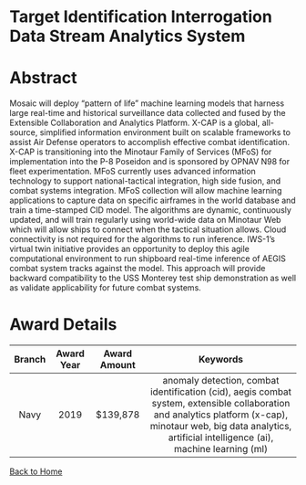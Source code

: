 
Target Identification Interrogation Data Stream Analytics System
================================================================

# Abstract


Mosaic will deploy “pattern of life” machine learning models that harness large real-time and historical surveillance data collected and fused by the Extensible Collaboration and Analytics Platform. X-CAP is a global, all-source, simplified information environment built on scalable frameworks to assist Air Defense operators to accomplish effective combat identification. X-CAP is transitioning into the Minotaur Family of Services (MFoS) for implementation into the P-8 Poseidon and is sponsored by OPNAV N98 for fleet experimentation. MFoS currently uses advanced information technology to support national-tactical integration, high side fusion, and combat systems integration. MFoS collection will allow machine learning applications to capture data on specific airframes in the world database and train a time-stamped CID model. The algorithms are dynamic, continuously updated, and will train regularly using world-wide data on Minotaur Web which will allow ships to connect when the tactical situation allows. Cloud connectivity is not required for the algorithms to run inference. IWS-1’s virtual twin initiative provides an opportunity to deploy this agile computational environment to run shipboard real-time inference of AEGIS combat system tracks against the model. This approach will provide backward compatibility to the USS Monterey test ship demonstration as well as validate applicability for future combat systems.  

# Award Details

|Branch|Award Year|Award Amount|Keywords|
| :---: | :---: | :---: | :---: |
|Navy|2019|$139,878|anomaly detection, combat identification (cid), aegis combat system, extensible collaboration and analytics platform (x-cap), minotaur web, big data analytics, artificial intelligence (ai), machine learning (ml)|
  
  


[Back to Home](https://github.com/chrischow/dod_sbir_awards/Reports/JH/#2024)